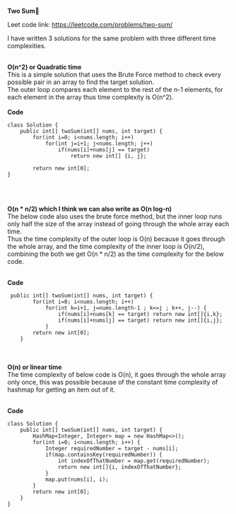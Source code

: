 **Two Sum🎏**<br>

Leet code link: https://leetcode.com/problems/two-sum/ <br>

I have written 3 solutions for the same problem with three different time complexities. <br> <br>  

**O(n^2) or Quadratic time**<br>
This is a simple solution that uses the Brute Force method to check every possible pair in an array to find the target solution.<br>
The outer loop compares each element to the rest of the n-1 elements, for each element in the array thus time complexity is O(n^2). 
<br><br>
**Code**<br>
```
class Solution {
    public int[] twoSum(int[] nums, int target) {
        for(int i=0; i<nums.length; i++) 
            for(int j=i+1; j<nums.length; j++)
                if(nums[i]+nums[j] == target)
                    return new int[] {i, j}; 
        
        return new int[0];
} 
```
<br><br>

**O(n * n/2) which I think we can also write as O(n log-n)**<br>
The below code also uses the brute force method, but the inner loop runs only half the size of the array instead of going through the whole array each time. <br>
Thus the time complexity of the outer loop is O(n) because it goes through the whole array, and the time complexity of the inner loop is O(n/2), combining the both we get 
O(n * n/2) as the time complexity for the below code. <br><br>

**Code**<br>
```
 public int[] twoSum(int[] nums, int target) {
        for(int i=0; i<nums.length; i++)
            for(int k=i+1, j=nums.length-1 ; k<=j ; k++, j--) {
                if(nums[i]+nums[k] == target) return new int[]{i,k};
                if(nums[i]+nums[j] == target) return new int[]{i,j};
            }
        return new int[0];
    }
```

<br><br>
**O(n) or linear time**<br>
The time complexity of below code is O(n), it goes through the whole array only once, this was possible because of the constant time complexity of hashmap
for getting an item out of it.
<br><br>

**Code**<br>
```
class Solution {
    public int[] twoSum(int[] nums, int target) {
        HashMap<Integer, Integer> map = new HashMap<>();
        for(int i=0; i<nums.length; i++) {
            Integer requiredNumber = target - nums[i];
            if(map.containsKey(requiredNumber)) {
                int indexOfThatNumber = map.get(requiredNumber);
                return new int[]{i, indexOfThatNumber};
            }
            map.put(nums[i], i);
        }   
        return new int[0];
    }
} 
```




























